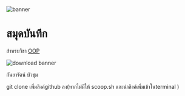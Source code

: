 ![banner](https://picsum.photos/800/250)

# สมุดบันทึก

สำหรบวิชา  [OOP](https://papekaaa.github.io)

![download banner](./banner.jpg)

กันยารัตน์ บัวชุม

git clone เพิ่มลิงค์github ลง(หากไม่มีให้ scoop.sh และนำลิงค์เพิ่มเข้าในterminal ) 